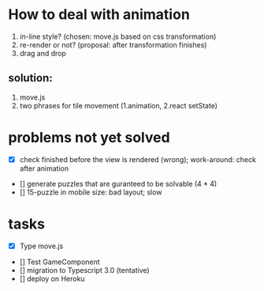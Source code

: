 # How to deal with animation

1. in-line style? (chosen: move.js based on css transformation)
2. re-render or not? (proposal: after transformation finishes)
3. drag and drop

## solution:
1. move.js
2. two phrases for tile movement (1.animation, 2.react setState)

# problems not yet solved
- [x] check finished before the view is rendered (wrong); work-around: check after animation
- [] generate puzzles that are guranteed to be solvable (4 * 4)
- [] 15-puzzle in mobile size: bad layout; slow

# tasks
- [x] Type move.js
- [] Test GameComponent
- [] migration to Typescript 3.0 (tentative)
- [] deploy on Heroku
